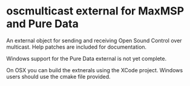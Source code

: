 # oscmulticast external for MaxMSP and Pure Data

An external object for sending and receiving Open Sound Control over multicast. Help patches are included for documentation.

Windows support for the Pure Data external is not yet complete.

On OSX you can build the extnerals using the XCode project. Windows users should use the cmake file provided.